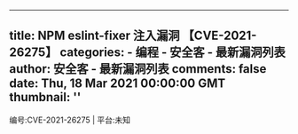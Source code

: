 
---
title: NPM eslint-fixer 注入漏洞
【CVE-2021-26275】
categories: 
    - 编程
    - 安全客 - 最新漏洞列表
author: 安全客 - 最新漏洞列表
comments: false
date: Thu, 18 Mar 2021 00:00:00 GMT
thumbnail: ''
---

<div>   
编号:CVE-2021-26275 | 平台:未知  
</div>
            